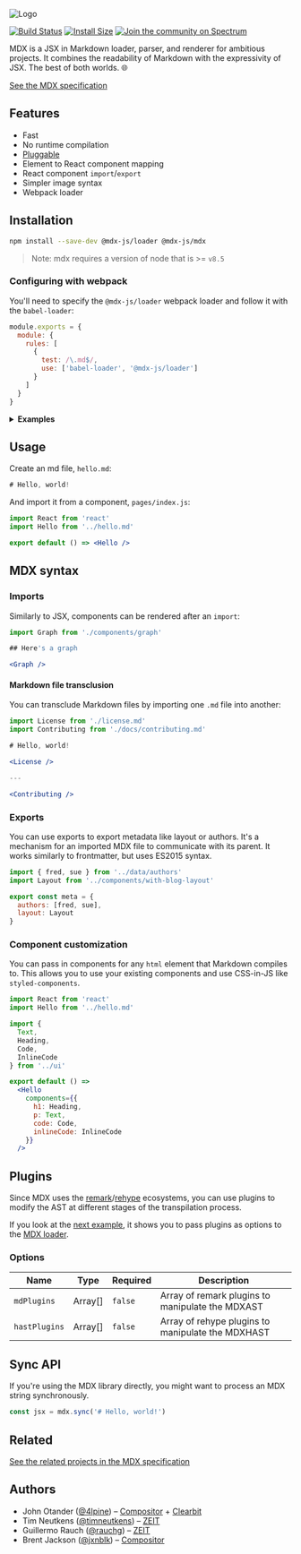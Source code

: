 ![Logo](./.github/repo.png)

[![Build Status](https://travis-ci.org/mdx-js/mdx.svg?branch=master)](https://travis-ci.org/mdx-js/mdx)
[![Install Size](https://packagephobia.now.sh/badge?p=@mdx-js/mdx)](https://packagephobia.now.sh/result?p=@mdx-js/mdx)
[![Join the community on Spectrum](https://withspectrum.github.io/badge/badge.svg)](https://spectrum.chat/mdx)

MDX is a JSX in Markdown loader, parser, and renderer for ambitious projects.
It combines the readability of Markdown with the expressivity of JSX.
The best of both worlds. :globe_with_meridians:

[See the MDX specification](https://github.com/mdx-js/specification)

## Features

- Fast
- No runtime compilation
- [Pluggable](https://github.com/remarkjs/remark/blob/master/doc/plugins.md)
- Element to React component mapping
- React component `import`/`export`
- Simpler image syntax
- Webpack loader

## Installation

```sh
npm install --save-dev @mdx-js/loader @mdx-js/mdx
```

> Note: mdx requires a version of node that is >= `v8.5`

### Configuring with webpack

You'll need to specify the `@mdx-js/loader` webpack loader and follow it with the `babel-loader`:

```js
module.exports = {
  module: {
    rules: [
      {
        test: /\.md$/,
        use: ['babel-loader', '@mdx-js/loader']
      }
    ]
  }
}
```

<p>
  <details>
    <summary><b>Examples</b></summary>
    <ul>
      <li>
        <a href="./examples/next"><code>next.js</code></a>
      </li>
      <li>
        <a href="./examples/x0"><code>x0</code></a>
      </li>
    </ul>
  </details>
</p>

## Usage

Create an md file, `hello.md`:

```jsx
# Hello, world!
```

And import it from a component, `pages/index.js`:

```jsx
import React from 'react'
import Hello from '../hello.md'

export default () => <Hello />
```

## MDX syntax

### Imports

Similarly to JSX, components can be rendered after an `import`:

```jsx
import Graph from './components/graph'

## Here's a graph

<Graph />
```

#### Markdown file transclusion

You can transclude Markdown files by importing one `.md` file into another:

```jsx
import License from './license.md'
import Contributing from './docs/contributing.md'

# Hello, world!

<License />

---

<Contributing />
```

### Exports

You can use exports to export metadata like layout or authors.
It's a mechanism for an imported MDX file to communicate with its parent.
It works similarly to frontmatter, but uses ES2015 syntax.

```js
import { fred, sue } from '../data/authors'
import Layout from '../components/with-blog-layout'

export const meta = {
  authors: [fred, sue],
  layout: Layout
}
```

### Component customization

You can pass in components for any `html` element that Markdown compiles to.
This allows you to use your existing components and use CSS-in-JS like `styled-components`.

```jsx
import React from 'react'
import Hello from '../hello.md'

import {
  Text,
  Heading,
  Code,
  InlineCode
} from '../ui'

export default () =>
  <Hello
    components={{
      h1: Heading,
      p: Text,
      code: Code,
      inlineCode: InlineCode
    }}
  />
```

## Plugins

Since MDX uses the [remark](https://github.com/remarkjs/remark)/[rehype](https://github.com/rehypejs/rehype) ecosystems, you can use plugins to modify the AST at different stages of the transpilation process.

If you look at the [next example](https://github.com/mdx-js/mdx/blob/master/examples/next/next.config.js#L3), it shows you to pass plugins as options to the [MDX loader](https://github.com/mdx-js/mdx/tree/master/packages/loader).

### Options

Name | Type | Required | Description
---- | ---- | -------- | -----------
`mdPlugins` | Array[] | `false` | Array of remark plugins to manipulate the MDXAST
`hastPlugins` | Array[] | `false` | Array of rehype plugins to manipulate the MDXHAST

## Sync API

If you're using the MDX library directly, you might want to process an MDX string synchronously.

```js
const jsx = mdx.sync('# Hello, world!')
```

## Related

[See the related projects in the MDX specification](https://github.com/mdx-js/specification#related)

## Authors

- John Otander ([@4lpine](https://twitter.com/4lpine)) – [Compositor](https://compositor.io) + [Clearbit](https://clearbit.com)
- Tim Neutkens ([@timneutkens](https://github.com/timneutkens)) – [ZEIT](https://zeit.co)
- Guillermo Rauch ([@rauchg](https://twitter.com/rauchg)) – [ZEIT](https://zeit.co)
- Brent Jackson ([@jxnblk](https://twitter.com/jxnblk)) – [Compositor](https://compositor.io)
